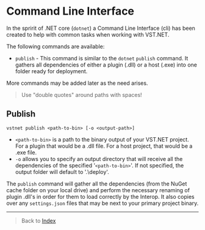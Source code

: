 # Command Line Interface

In the spririt of .NET core (`dotnet`) a Command Line Interface (cli) has been created to help with common tasks when working with VST.NET.

The following commands are available:

- `publish` - This command is similar to the `dotnet` `publish` command. It gathers all dependencies of either a plugin (.dll) or a host (.exe) into one folder ready for deployment.

More commands may be added later as the need arises.

> Use "double quotes" around paths with spaces!

## Publish

`vstnet publish <path-to-bin> [-o <output-path>]`

- `<path-to-bin>` is a path to the binary output of your VST.NET project. For a plugin that would be a .dll file. For a host project, that would be a .exe file.
- `-o` allows you to specify an output directory that will receive all the dependencies of the specified '`<path-to-bin>`'. If not specified, the output folder will default to '.\deploy'.

The `publish` command will gather all the dependencies (from the NuGet cache folder on your local drive) and perform the necessary renaming of plugin .dll's in order for them to load correctly by the Interop.
It also copies over any `settings.json` files that may be next to your primary project binary.

---

> Back to [Index](index)
